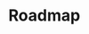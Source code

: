 # Roadmap

<!--
_Road to v0.1.0_

- Add `Image`
- Add `Window` helpers
- Switch to `'test/unit'`
- Add command line coloring (except Windows)
- `Image#animate_with`
  ```ruby
  ( ["a.jpg", "b.jpg"], millisecs)

  img.pause
  img.resume
  # returns bool
  ```
- `#on_click(&block)` for For `Rectangle` and `Image`
- `Line#intersects?` (intersecting lines?)
- `Window#key_up` and helper
- `Shape#gradient`
- `Window#width, #height`
- `Shape#contains_pt?(x, y)`
  ```ruby
  (x.min..x.max) == pt
  &&
  (y.min..y.max) == pt
  ```
- `Shape#intersects?`
  ```ruby
  # Example:
  s.intersects? r

  # Implementation:
  r1.contains? r2.pt1
  r1.contains? r2.pt2
  # etc
  r2.contains? r1.pt1
  # etc

  # See D3 implementation.
  ```
-->